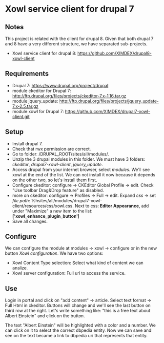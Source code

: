 # Xowl service client for drupal 7

## Notes
This project is related with the client for drupal 8. Given that both drupal 7 and 8 have a very different structure, we have separated sub-projects.

* Xowl service client for drupal 8: https://github.com/XIMDEX/drupal8-xowl-client

## Requirements
* Drupal 7: https://www.drupal.org/project/drupal
* module ckeditor for Drupal 7: http://ftp.drupal.org/files/projects/ckeditor-7.x-1.16.tar.gz
* module jquery_update: http://ftp.drupal.org/files/projects/jquery_update-7.x-2.5.tar.gz
* module xowl for Drupal 7: https://github.com/XIMDEX/drupal7-xowl-client.git

## Setup
* Install drupal 7. 
* Check that rwx permission are correct.
* Go to folder: /DRUPAL_ROOT/sites/all/modules/.
* Unzip the 3 drupal modules in this folder. We must have 3 folders: *ckeditor*, *drupal7-xowl-client*, *jquery_update*.
* Access drupal from your internet browser, select *modules*. We'll see xowl at the end of the list. We can not install it now because it depends on the other two, so let's install them first.
* Configure ckeditor: configure -> CKEditor Global Profile -> edit. Check "Use toolbar Drag&Drop feature" as disabled.
* more on ckeditor: configure -> Profiles -> Full -> edit. Expand *css* -> set *file path*: %hsites/all/modules/drupal7-xowl-client/resources/css/xowl.css. Next to css: **Editor Appearance**, add under "Maximize" a new item to the list: **['xowl_enhance_plugin_button']**
* Save all changes.

## Configure
We can configure the module at modules -> xowl -> configure or in the new button *Xowl configuration*. We have two options:

 * Xowl Content Type selection: Select what kind of content we can analize.
 * Xowl server configuration: Full url to access the service.

## Use
Login in portal and click on "add content" -> article. Select text format -> Full Html in ckeditor. Buttons will change and we'll see the last button on third row at the right. Let's write something like: "this is a free text about Albert Einstein" and click on the button.

The text "Albert Einstein" will be highlighted with a color and a number. We can click on it to select the correct dbpedia entity. Now we can save and see on the text became a link to dbpedia uri that represents that entity.
